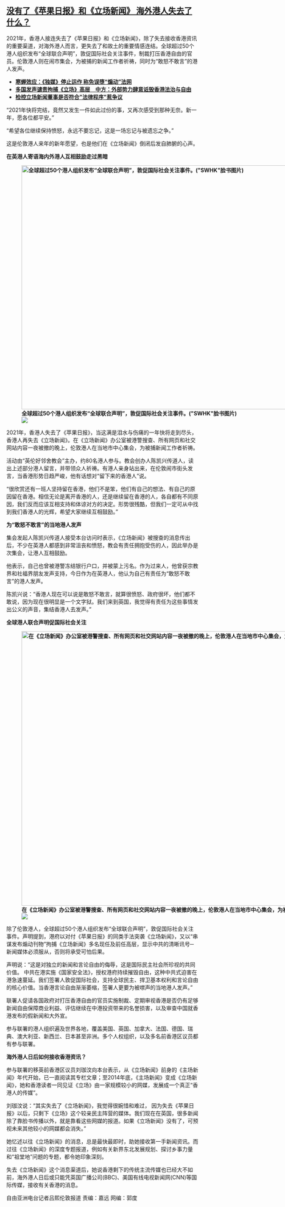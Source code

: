 <!--1640889088000-->
[没有了《苹果日报》和《立场新闻》   海外港人失去了什么？](https://www.rfa.org/mandarin/yataibaodao/gangtai/al-12302021125905.html)
------

<p>2021年，香港人接连失去了《苹果日报》和《立场新闻》，除了失去接收香港资讯的重要渠道，对海外港人而言，更失去了和故土的重要情感连结。全球超过50个港人组织发布“全球联合声明”，敦促国际社会关注事件，制裁打压香港自由的官员。伦敦港人则在闹市集会，为被捕的新闻工作者祈祷，同时为“敢怒不敢言”的港人发声。</p><ul><li><strong><a href="https://www.rfa.org/mandarin/Xinwen/3-12302021100935.html">寒蝉效应：《独媒》停止运作 称免误堕“煽动”法网</a></strong></li><li><strong><a href="https://www.rfa.org/mandarin/yataibaodao/gangtai/ac1-12302021104045.html">多国发声谴责拘捕《立场》高层　中方：外部势力肆意诋毁香港法治与自由</a></strong></li><li><strong><a href="https://www.rfa.org/mandarin/yataibaodao/gangtai/ac2-12302021111817.html">检控立场新闻董事是否符合"法律程序"惹争议</a></strong></li></ul><p>“2021年快将完结，竟然又发生一件如此过份的事，又再次感受到那种无奈。新一年，愿各位都平安。”</p><p>“希望各位继续保持愤怒，永远不要忘记，这是一场忘记与被遗忘之争。”</p><p>这是伦敦港人来年的新年愿望，也是他们在《立场新闻》倒闭后发自肺腑的心声。</p><p><strong>在英港人寄语海内外港人互相鼓励走过黑暗</strong></p><p><strong><figure class="image-richtext image-inline captioned" style="width:1138px;"><img alt='全球超过50个港人组织发布“全球联合声明”，敦促国际社会关注事件。("SWHK"脸书图片)' height="640" src="https://www.rfa.org/mandarin/yataibaodao/gangtai/al-12302021125905.html/m1230al-1.png/@@images/91fc9e40-cf00-47f4-9efa-147ffdfcdd4c.png" title="2" width="1138"/><figcaption class="image-caption">全球超过50个港人组织发布“全球联合声明”，敦促国际社会关注事件。("SWHK"脸书图片)</figcaption><small></small><div id="zoomattribute"><a data-caption='全球超过50个港人组织发布“全球联合声明”，敦促国际社会关注事件。("SWHK"脸书图片)' data-fancybox="" href="https://www.rfa.org/mandarin/yataibaodao/gangtai/al-12302021125905.html/m1230al-1.png" id="single_image" title='全球超过50个港人组织发布“全球联合声明”，敦促国际社会关注事件。("SWHK"脸书图片)'><img src="/++plone++rfa-resources/img/icon-zoom.png"/></a></div></figure></strong></p><p>2021年，香港人失去了《苹果日报》，当这满是泪水与伤痛的一年快将走到尽头，香港人再失去《立场新闻》。在《立场新闻》办公室被港警搜查、所有网页和社交网站内容一夜被撤的晚上，伦敦港人在当地市中心集会，为被捕新闻工作者祈祷。</p><p>活动由“英伦好邻舍教会”主办，约80名港人参与。教会创办人陈凯兴传道人，读出上述部分港人留言，并带领众人祈祷。有港人亲身站出来，在伦敦闹市街头发言，当香港形势日趋严峻，他有话想对“留下来的香港人”说。</p><p>“很欣赏还有一班人坚持留在香港，他们不是笨，他们有自己的想法、有自己的原因留在香港。相信无论是离开香港的人，还是继续留在香港的人，各自都有不同原因，我们反而应该互相支持和体谅对方的决定。形势很残酷，但我们一定可从中找到我们香港人的光辉，希望大家继续互相鼓励。”</p><p><strong>为“敢怒不敢言”的当地港人发声</strong></p><p>集会发起人陈凯兴传道人接受本台访问时表示，《立场新闻》被搜查的消息传出后，不少在英港人都感到非常沮丧和愤怒，教会有责任拥抱受伤的人，因此举办是次集会，让港人互相鼓励。</p><p>他表示，自己也曾被港警冻结银行户口，并被蒙上污名。作为过来人，他曾获宗教界和社福界朋友发声支持，今日作为在英港人，他认为自己有责任为“敢怒不敢言”的港人发声。</p><p>陈凯兴说：“香港人现在可以说是敢怒不敢言，就算很愤怒、政府很坏，他们都不敢说，因为现在很明显是一个文字狱。我们来到英国，我觉得有责任为这些事情发出公义的声音，集结香港人去发声。”</p><p><strong>全球港人联合声明促国际社会关注</strong></p><p><strong><figure class="image-richtext image-inline captioned" style="width:1280px;"><img alt="在《立场新闻》办公室被港警搜查、所有网页和社交网站内容一夜被撤的晚上，伦敦港人在当地市中心集会，为被捕新闻工作者祈祷。(“英伦好邻舍教会”提供)" height="720" src="https://www.rfa.org/mandarin/yataibaodao/gangtai/al-12302021125905.html/m1230al-3.jpg/@@images/9d9992dc-fc5b-476d-8e3d-42191f34ec11.jpeg" title="3" width="1280"/><figcaption class="image-caption">在《立场新闻》办公室被港警搜查、所有网页和社交网站内容一夜被撤的晚上，伦敦港人在当地市中心集会，为被捕新闻工作者祈祷。(“英伦好邻舍教会”提供)</figcaption><small></small><div id="zoomattribute"><a data-caption="在《立场新闻》办公室被港警搜查、所有网页和社交网站内容一夜被撤的晚上，伦敦港人在当地市中心集会，为被捕新闻工作者祈祷。(“英伦好邻舍教会”提供)" data-fancybox="" href="https://www.rfa.org/mandarin/yataibaodao/gangtai/al-12302021125905.html/m1230al-3.jpg" id="single_image" title="在《立场新闻》办公室被港警搜查、所有网页和社交网站内容一夜被撤的晚上，伦敦港人在当地市中心集会，为被捕新闻工作者祈祷。(“英伦好邻舍教会”提供)"><img src="/++plone++rfa-resources/img/icon-zoom.png"/></a></div></figure></strong></p><p>除了伦敦港人，全球超过50个港人组织发布“全球联合声明”，敦促国际社会关注事件。声明提到，港府以对付《苹果日报》的同类手法突袭《立场新闻》，又以“串谋发布煽动刊物”拘捕《立场新闻》多名现任及前任高层，显示中共的清晰讯号─新闻媒体必须服从，否则将承受可怕后果。</p><p>声明说：“这是对独立的新闻和言论自由的侮辱，这是国际民主社会所珍视的共同价值。 中共在港实施《国家安全法》，授权港府持续摧毁自由，这种中共式迫害在港急速蔓延。我们签署人敦促国际社会，支持全球民主、捍卫基本权利和言论自由的核心价值。当香港言论自由渐渐萎缩，签署人更要为被噤声的当地港人发声。”</p><p>联署人促请各国政府对打压香港自由的官员实施制裁、定期审视香港是否仍有足够新闻自由保障商业利益、评估继续在中港投资带来的名誉损害，以及审查中国就香港发布的假新闻和大外宣。</p><p>参与联署的港人组织遍及世界各地，覆盖美国、英国、加拿大、法国、德国、瑞典、澳大利亚、新西兰、日本甚至非洲。多个人权组织，以及多名前香港区议员都有参与联署。</p><p><strong>海外港人日后如何接收香港资讯？</strong></p><p>参与联署的移英前香港区议员刘珈汶向本台表示，从《立场新闻》前身的《主场新闻》年代开始，已一直阅读其专栏文章；至2014年底，《主场新闻》变成《立场新闻》，她和香港读者一同见证《立场》由一家规模较小的网媒，发展成一个真正“香港人的传媒”。</p><p>刘珈汶说：“其实失去了《立场新闻》，我觉得很婉惜和难过， 因为失去《苹果日报》以后，只剩下《立场》这个较亲民主阵营的媒体。我们现在在英国，很多新闻除了靠脸书传播以外，就是靠看这些网媒的报道。如果《立场新闻》没有了，可预视未来其他较小的网媒都会消失。”</p><p>她忆述以往《立场新闻》的消息，总是最快最即时，助她接收第一手新闻资讯。而过往《立场新闻》的深度专题报道，例如有关新界东北发展规划、探讨乡事力量和“祖堂地”问题的专题，都令她印象深刻。</p><p>失去《立场新闻》这个消息渠道后，她说香港剩下的传统主流传媒也已经大不如前，海外港人日后或只能凭英国广播公司(BBC)、美国有线电视新闻网(CNN)等国际传媒，接收有关香港的消息。</p><p>自由亚洲电台记者吕熙伦敦报道 责编：嘉远 网编：郭度</p><p></p>
